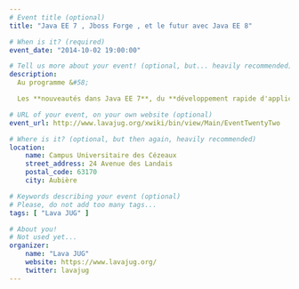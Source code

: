 ```yaml
---
# Event title (optional)
title: "Java EE 7 , Jboss Forge , et le futur avec Java EE 8"

# When is it? (required)
event_date: "2014-10-02 19:00:00"

# Tell us more about your event! (optional, but... heavily recommended)
description:
  Au programme &#58;

  Les **nouveautés dans Java EE 7**, du **développement rapide d'application avec[Jboss Forge](http://forge.jboss.org/)** et le **futur avec Java EE 8**

# URL of your event, on your own website (optional)
event_url: http://www.lavajug.org/xwiki/bin/view/Main/EventTwentyTwo

# Where is it? (optional, but then again, heavily recommended)
location:
    name: Campus Universitaire des Cézeaux
    street_address: 24 Avenue des Landais
    postal_code: 63170
    city: Aubière

# Keywords describing your event (optional)
# Please, do not add too many tags...
tags: [ "Lava JUG" ]

# About you!
# Not used yet...
organizer:
    name: "Lava JUG"
    website: https://www.lavajug.org/
    twitter: lavajug
---
```


